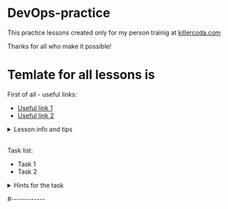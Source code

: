 # DevOps-practice

This practice lessons created only for my person trainig at [killercoda.com](https://killercoda.com)

Thanks for all who make it possible!

# Temlate for all lessons is

First of all - useful links:

- [Useful link 1](https://link.org/)
- [Useful link 2](https://link.org/)

<details><summary>Lesson info and tips</summary>
<pre>
  Put here some info
</pre>
</details>
<br>

Task list:
- Task 1
- Task 2

<details><summary>Hints for the task</summary>
<pre>
<strong>Task 1:</strong>
  $ cmd1
  $ echo ${string:7:3}
  
<strong>Task 2:</strong>
  $ echo ${#string}
  $ string=
</pre>
</details>

#------------
